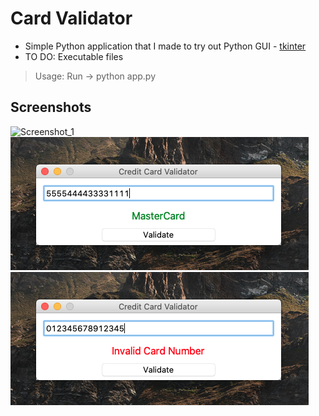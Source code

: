 # Card Validator
- Simple Python application that I made to try out Python GUI - [tkinter](https://docs.python.org/3/library/tkinter.html)
- TO DO: Executable files
> Usage: Run -> python app.py

## Screenshots

![Screenshot_1](screenshots/_1.png)
![Screenshot_2](screenshots/screenshot_2.png)
![Screenshot_3](screenshots/screenshot_3.png)

